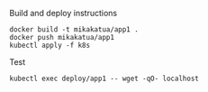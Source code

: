 Build and deploy instructions

```
docker build -t mikakatua/app1 .
docker push mikakatua/app1
kubectl apply -f k8s
```

Test
```
kubectl exec deploy/app1 -- wget -qO- localhost
```
